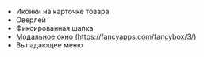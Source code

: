 - Иконки на карточке товара
- Оверлей
- Фиксированная шапка
- Модальное окно (https://fancyapps.com/fancybox/3/)
- Выпадающее меню
